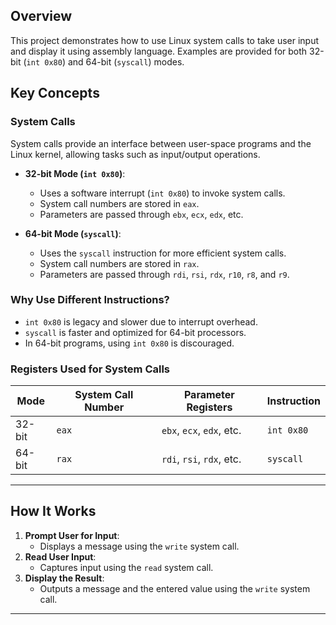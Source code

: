 ## Overview
This project demonstrates how to use Linux system calls to take user input and display it using assembly language. Examples are provided for both 32-bit (`int 0x80`) and 64-bit (`syscall`) modes.

## Key Concepts

### System Calls
System calls provide an interface between user-space programs and the Linux kernel, allowing tasks such as input/output operations.

- **32-bit Mode (`int 0x80`)**:
  - Uses a software interrupt (`int 0x80`) to invoke system calls.
  - System call numbers are stored in `eax`.
  - Parameters are passed through `ebx`, `ecx`, `edx`, etc.

- **64-bit Mode (`syscall`)**:
  - Uses the `syscall` instruction for more efficient system calls.
  - System call numbers are stored in `rax`.
  - Parameters are passed through `rdi`, `rsi`, `rdx`, `r10`, `r8`, and `r9`.

### Why Use Different Instructions?
- `int 0x80` is legacy and slower due to interrupt overhead.
- `syscall` is faster and optimized for 64-bit processors.
- In 64-bit programs, using `int 0x80` is discouraged.

### Registers Used for System Calls
| Mode     | System Call Number | Parameter Registers        | Instruction |
|----------|---------------------|----------------------------|-------------|
| 32-bit   | `eax`               | `ebx`, `ecx`, `edx`, etc. | `int 0x80`  |
| 64-bit   | `rax`               | `rdi`, `rsi`, `rdx`, etc. | `syscall`   |

---

## How It Works

1. **Prompt User for Input**:
   - Displays a message using the `write` system call.
2. **Read User Input**:
   - Captures input using the `read` system call.
3. **Display the Result**:
   - Outputs a message and the entered value using the `write` system call.

---
